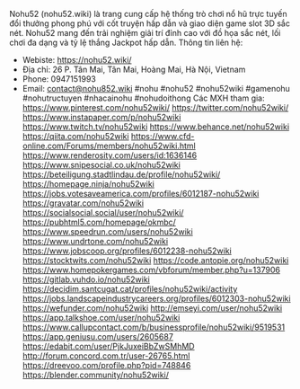 Nohu52 (nohu52.wiki) là trang cung cấp hệ thống trò chơi nổ hũ trực tuyến đổi thưởng phong phú với cốt truyện hấp dẫn và giao diện game slot 3D sắc nét. Nohu52 mang đến trải nghiệm giải trí đỉnh cao với đồ họa sắc nét, lối chơi đa dạng và tỷ lệ thắng Jackpot hấp dẫn.
Thông tin liên hệ:
- Webiste: https://nohu52.wiki/
- Địa chỉ: 26 P. Tân Mai, Tân Mai, Hoàng Mai, Hà Nội, Vietnam
- Phone: 0947151993
- Email: contact@nohu852.wiki
#nohu #nohu52 #nohu52wiki #gamenohu #nohutructuyen #nhacainohu #nohudoithong
Các MXH tham gia:
https://www.pinterest.com/nohu52wiki/ 
https://twitter.com/nohu52wiki/ 
https://www.instapaper.com/p/nohu52wiki 
https://www.twitch.tv/nohu52wiki 
https://www.behance.net/nohu52wiki 
https://qiita.com/nohu52wiki 
https://www.cfd-online.com/Forums/members/nohu52wiki.html 
https://www.renderosity.com/users/id:1636146 
https://www.snipesocial.co.uk/nohu52wiki 
https://beteiligung.stadtlindau.de/profile/nohu52wiki/ 
https://homepage.ninja/nohu52wiki 
https://jobs.votesaveamerica.com/profiles/6012187-nohu52wiki 
https://gravatar.com/nohu52wiki 
https://socialsocial.social/user/nohu52wiki/ 
https://pubhtml5.com/homepage/okmbc/ 
https://www.speedrun.com/users/nohu52wiki 
https://www.undrtone.com/nohu52wiki 
https://www.jobscoop.org/profiles/6012238-nohu52wiki 
https://stocktwits.com/nohu52wiki 
https://code.antopie.org/nohu52wiki 
https://www.homepokergames.com/vbforum/member.php?u=137906 
https://gitlab.vuhdo.io/nohu52wiki 
https://decidim.santcugat.cat/profiles/nohu52wiki/activity 
https://jobs.landscapeindustrycareers.org/profiles/6012303-nohu52wiki 
https://wefunder.com/nohu52wiki 
http://emseyi.com/user/nohu52wiki 
https://app.talkshoe.com/user/nohu52wiki 
https://www.callupcontact.com/b/businessprofile/nohu52wiki/9519531 
https://app.geniusu.com/users/2605687 
https://edabit.com/user/PjkJuxeiBbZwSMhMD 
http://forum.concord.com.tr/user-26765.html 
https://dreevoo.com/profile.php?pid=748846 
https://blender.community/nohu52wiki/ 
